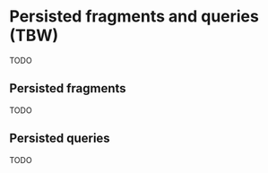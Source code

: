 # Persisted fragments and queries (TBW)

TODO

## Persisted fragments

TODO

## Persisted queries

TODO
